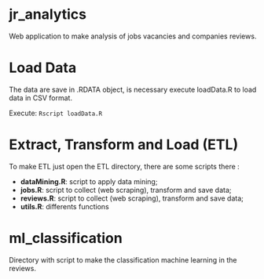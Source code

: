 # jr_analytics
Web application to make analysis of jobs vacancies and companies reviews.

# Load Data
The data are save in .RDATA object, is necessary execute loadData.R to load data in CSV format.

Execute: ```Rscript loadData.R```

# Extract, Transform and Load (ETL)
To make ETL just open the ETL directory, there are some scripts there :
* **dataMining.R**: script to apply data mining;
* **jobs.R**: script to collect (web scraping), transform and save data;
* **reviews.R**: script to collect (web scraping), transform and save data;
* **utils.R**: differents functions

# ml_classification
Directory with script to make the classification machine learning in the reviews.
